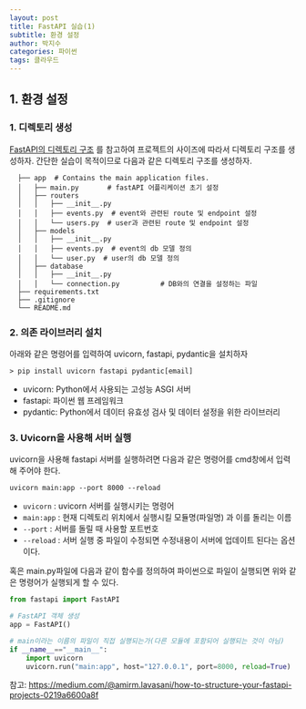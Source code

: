 ```yaml
---
layout: post
title: FastAPI 실습(1)
subtitle: 환경 설정
author: 박지수
categories: 파이썬
tags: 클라우드
---
```


## 1. 환경 설정
### 1. 디렉토리 생성  
[FastAPI의 디렉토리 구조](https://jisoo449.github.io/%ED%8C%8C%EC%9D%B4%EC%8D%AC/2024/08/29/FastAPI%EB%9E%80-%EB%AC%B4%EC%97%87%EC%9D%B8%EA%B0%80.html#h-2-fastapi%EC%9D%98-%EB%94%94%EB%A0%89%ED%86%A0%EB%A6%AC-%EA%B5%AC%EC%A1%B0) 를 참고하여 프로젝트의 사이즈에 따라서 디렉토리 구조를 생성하자.
간단한 실습이 목적이므로 다음과 같은 디렉토리 구조를 생성하자.
```
  ├── app  # Contains the main application files.
  │   ├── main.py       # fastAPI 어플리케이션 초기 설정
  │   ├── routers
  │   │   ├── __init__.py
  │   │   ├── events.py  # event와 관련된 route 및 endpoint 설정
  │   │   └── users.py  # user과 관련된 route 및 endpoint 설정
  │   ├── models
  │   │   ├── __init__.py
  │   │   ├── events.py  # event의 db 모델 정의
  │   │   └── user.py  # user의 db 모델 정의
  │   ├── database
  │   │   ├── __init__.py
  │   │   └── connection.py          # DB와의 연결을 설정하는 파일
  ├── requirements.txt
  ├── .gitignore
  └── README.md
```

### 2. 의존 라이브러리 설치  
   아래와 같은 명령어를 입력하여 uvicorn, fastapi, pydantic을 설치하자
   ```
   > pip install uvicorn fastapi pydantic[email]
   ```  
   - uvicorn: Python에서 사용되는 고성능 ASGI 서버
   - fastapi: 파이썬 웹 프레임워크
   - pydantic: Python에서 데이터 유효성 검사 및 데이터 설정을 위한 라이브러리

### 3. Uvicorn을 사용해 서버 실행  
   uvicorn을 사용해 fastapi 서버를 실행하려면 다음과 같은 명령어를 cmd창에서 입력 해 주어야 한다.  
   ```
   uvicorn main:app --port 8000 --reload
   ```  
   - `uvicorn` : uvicorn 서버를 실행시키는 명령어
   - `main:app` : 현재 디렉토리 위치에서 실행시킬 모듈명(파일명) 과 이를 돌리는 이름
   - `--port` : 서버를 돌릴 때 사용할 포트번호
   - `--reload` : 서버 실행 중 파일이 수정되면 수정내용이 서버에 업데이트 된다는 옵션이다.  

   혹은 main.py파일에 다음과 같이 함수를 정의하여 파이썬으로 파일이 실행되면 위와 같은 명령어가 실행되게 할 수 있다.  
   ```Python
   from fastapi import FastAPI
   
   # FastAPI 객체 생성
   app = FastAPI()
   
   # main이라는 이름의 파일이 직접 실행되는가(다른 모듈에 포함되어 실행되는 것이 아님)
   if __name__=="__main__":
       import uvicorn
       uvicorn.run("main:app", host="127.0.0.1", port=8000, reload=True)
   ```  

참고: https://medium.com/@amirm.lavasani/how-to-structure-your-fastapi-projects-0219a6600a8f
